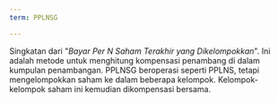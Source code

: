 ```yaml
---
term: PPLNSG

---
```

Singkatan dari "*Bayar Per N Saham Terakhir yang Dikelompokkan*". Ini adalah metode untuk menghitung kompensasi penambang di dalam kumpulan penambangan. PPLNSG beroperasi seperti PPLNS, tetapi mengelompokkan saham ke dalam beberapa kelompok. Kelompok-kelompok saham ini kemudian dikompensasi bersama.